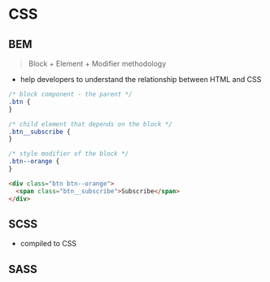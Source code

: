 # CSS

## BEM

> Block + Element + Modifier methodology

- help developers to understand the relationship between HTML and CSS

```css
/* block component - the parent */
.btn {
}

/* child element that depends on the block */
.btn__subscribe {
}

/* style modifier of the block */
.btn--orange {
}
```

```html
<div class="btn btn--orange">
  <span class="btn__subscribe">Subscribe</span>
</div>
```

## SCSS

- compiled to CSS

## SASS
